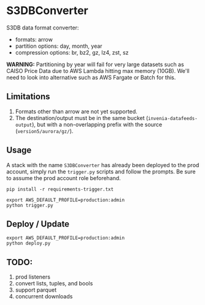 # S3DBConverter
S3DB data format converter:
* formats: arrow
* partition options: day, month, year
* compression options: br, bz2, gz, lz4, zst, sz

**WARNING:** Partitioning by year will fail for very large datasets such as CAISO Price Data due to AWS Lambda hitting max memory (10GB). We'll need to look into alternative such as AWS Fargate or Batch for this.

## Limitations
1. Formats other than arrow are not yet supported.
2. The destination/output must be in the same bucket (`invenia-datafeeds-output`), but with a non-overlapping prefix with the source (`version5/aurora/gz/`).

## Usage
A stack with the name `S3DBConverter` has already been deployed to the prod account, simply run the `trigger.py` scripts and follow the prompts.
Be sure to assume the prod account role beforehand.
```
pip install -r requirements-trigger.txt

export AWS_DEFAULT_PROFILE=production:admin
python trigger.py
```

## Deploy / Update
```
export AWS_DEFAULT_PROFILE=production:admin
python deploy.py
```

## TODO:
1. prod listeners
2. convert lists, tuples, and bools
3. support parquet
4. concurrent downloads
